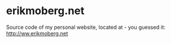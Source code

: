 # erikmoberg.net
Source code of my personal website, located at - you guessed it: http://ww.erikmoberg.net
